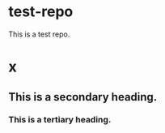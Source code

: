 test-repo
=========

This is a test repo.

# x
## This is a secondary heading.
### This is a tertiary heading.
